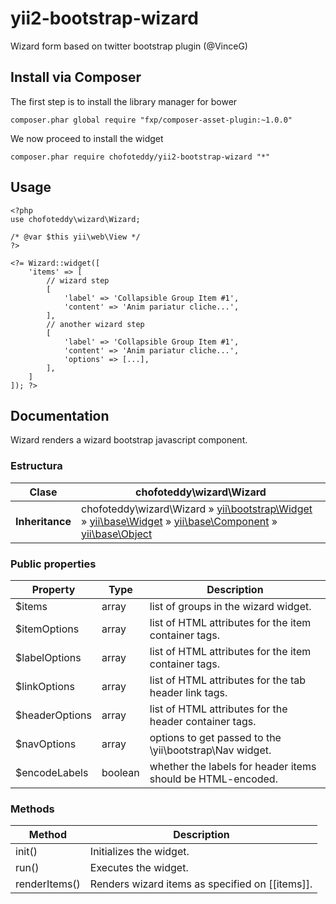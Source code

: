 # yii2-bootstrap-wizard
Wizard form based on twitter bootstrap plugin (@VinceG)

## Install via Composer

The first step is to install the library manager for bower

```
composer.phar global require "fxp/composer-asset-plugin:~1.0.0"
```

We now proceed to install the widget

```
composer.phar require chofoteddy/yii2-bootstrap-wizard "*"
```


## Usage

```
<?php
use chofoteddy\wizard\Wizard;

/* @var $this yii\web\View */
?>

<?= Wizard::widget([
    'items' => [
        // wizard step
        [
            'label' => 'Collapsible Group Item #1',
            'content' => 'Anim pariatur cliche...',
        ],
        // another wizard step
        [
            'label' => 'Collapsible Group Item #1',
            'content' => 'Anim pariatur cliche...',
            'options' => [...],
        ],
    ]
]); ?>
```

## Documentation

Wizard renders a wizard bootstrap javascript component.

### Estructura
| Clase               | chofoteddy\wizard\Wizard                                                                                                                                                                                                                                                                                                                                         |
|---------------------|------------------------------------------------------------------------------------------------------------------------------------------------------------------------------------------------------------------------------------------------------------------------------------------------------------------------------------------------------------------|
| **Inheritance**     | chofoteddy\wizard\Wizard » [yii\bootstrap\Widget](http://www.yiiframework.com/doc-2.0/yii-bootstrap-widget.html) » [yii\base\Widget](http://www.yiiframework.com/doc-2.0/yii-base-widget.html) » [yii\base\Component](http://www.yiiframework.com/doc-2.0/yii-base-component.html) » [yii\base\Object](http://www.yiiframework.com/doc-2.0/yii-base-object.html) |

### Public properties

| Property        | Type    | Description                                                   |
|-----------------|---------|---------------------------------------------------------------|
| $items          | array   | list of groups in the wizard widget.                          |
| $itemOptions    | array   | list of HTML attributes for the item container tags.          |
| $labelOptions   | array   | list of HTML attributes for the item container tags.          |
| $linkOptions    | array   | list of HTML attributes for the tab header link tags.         |
| $headerOptions  | array   | list of HTML attributes for the header container tags.        |
| $navOptions     | array   | options to get passed to the \yii\bootstrap\Nav widget.       |
| $encodeLabels   | boolean | whether the labels for header items should be HTML-encoded.   |

### Methods

| Method          | Description                                         |
|-----------------|-----------------------------------------------------|
| init()          | Initializes the widget.                             |
| run()           | Executes the widget.                                |
| renderItems()   | Renders wizard items as specified on [[items]].     |
